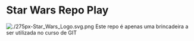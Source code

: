 # Star Wars Repo Play
![./275px-Star_Wars_Logo.svg.png](LOGO)
Este repo é apenas uma brincadeira a ser utilizada no curso de GIT